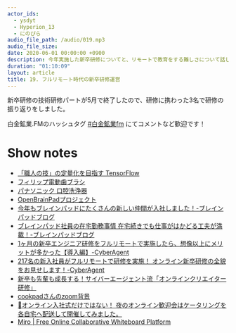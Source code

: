 ```yaml
---
actor_ids:
  - ysdyt
  - Hyperion_13 
  - にのぴら
audio_file_path: /audio/019.mp3
audio_file_size:
date: 2020-06-01 00:00:00 +0900
description: 今年実施した新卒研修についてと、リモートで教育をする難しさについて話しました。
duration: "01:10:09"
layout: article
title: 19. フルリモート時代の新卒研修運営
---
```

新卒研修の技術研修パートが5月で終了したので、研修に携わった3名で研修の振り返りをしました。

白金鉱業.FMのハッシュタグ [#白金鉱業fm](https://twitter.com/search?q=%23%E7%99%BD%E9%87%91%E9%89%B1%E6%A5%ADfm&src=typed_query) にてコメントなど歓迎です！

# Show notes
- [「職人の技」の定量化を目指す TensorFlow](https://developers-jp.googleblog.com/2020/05/tensorflow.html)
- [フィリップ電動歯ブラシ](https://amzn.to/2XiFa3H)
- [パナソニック 口腔洗浄器](https://amzn.to/3diejup)
- [OpenBrainPadプロジェクト](https://brainpad.github.io/OpenBrainPad/)
- [今年もブレインパッドにたくさんの新しい仲間が入社しました！-ブレインパッドブログ](https://blog.brainpad.co.jp/entry/2020/04/24/105337)
- [ブレインパッド社員の在宅勤務事情 在宅続きでも仕事がはかどる工夫が満載！-ブレインパッドブログ](https://blog.brainpad.co.jp/entry/2020/05/27/110000)
- [1ヶ月の新卒エンジニア研修をフルリモートで実施したら、想像以上にメリットが多かった【導入編】-CyberAgent](https://developers.cyberagent.co.jp/blog/archives/25542/)
- [217名の新入社員がフルリモートで研修を実施！
オンライン新卒研修の全貌をお見せします！-CyberAgent](https://www.cyberagent.co.jp/way/features/list/detail/id=24522)
- [新卒も先輩も成長する！サイバーエージェント流「オンラインクリエイター研修」](https://developers.cyberagent.co.jp/blog/archives/25871/)
- [cookpadさんのzoom背景](https://twitter.com/misaaa09/status/1253887617042542593?s=20)
- [🌸オンライン入社式だけではない！ 夜のオンライン歓迎会はケータリングを各自宅へ配送して開催してみました。](https://www.wantedly.com/companies/wantedly/post_articles/226284)
- [Miro | Free Online Collaborative Whiteboard Platform](https://miro.com/)
